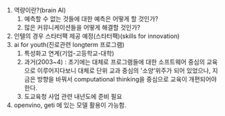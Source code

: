 1.  역량이란?(brain AI)
	1. 예측할 수 없는 것들에 대한 예측은 어떻게 할 것인가?
	2. 많은 커뮤니케이션들을 어떻게 해결할 것인가?
2. 인텔의 경우 스타터팩 제공 예정(스타터팩)(skills for innovation)
3. ai for youth(진로관련 longterm 프로그램)
	1. 특성화고 연계(기업-고등학교-대학) 
	2. 과거(2003~4) : 초기에는 대체로 프로그램들에 대한 소프트웨어 중심의 교육으로 이루어지다보니 대체로 단위 교과 중심의 '소양'위주가 되어 있었으나, 지금은 방향을 바꿔서 computational thinking을 중심으로 교육이 개편되어야 한다.
	3. 도교육청 사업 관련 내년도에 준비 필요
4. openvino, geti 에 있는 모델 활용이 가능함.